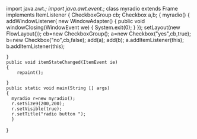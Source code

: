 import java.awt.*;
import java.awt.event.*;
class myradio extends Frame implements ItemListener
{
   CheckboxGroup cb;
   Checkbox a,b;
   {
     myradio()
	 { addWindowListener( new WindowAdapter()
      {
    public void windowClosing(WindowEvent we)
	{
	  System.exit(0);
	}
	});
	   setLayout(new FlowLayout());
	   cb=new CheckboxGroup();
	   a=new Checkbox("yes",cb,true);
	   b=new Checkbox("no",cb,false);
	   add(a);
	   add(b);
	   a.addItemListener(this);
	   b.addItemListener(this);
	  
	}
	public void itemStateChanged(ItemEvent ie)
	{
		repaint();
		
	}
	public static void main(String [] args)
	{
	  myradio r=new myradio();
	  r.setSize9(200,200);
	  r.setVisible(true);
	  r.setTitle("radio button ");
	  }
	  
   }
